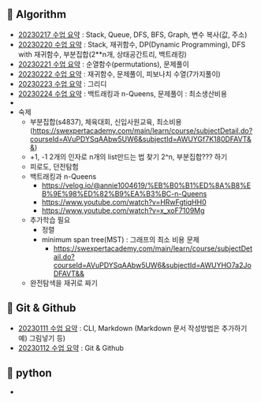 ## :star2: **Algorithm**
* [20230217 수업 요약](TIL_20230217.md) : Stack, Queue, DFS, BFS, Graph, 변수 복사(값, 주소)
* [20230220 수업 요약](TIL_20230220.md) : Stack, 재귀함수, DP(Dynamic Programming), DFS with 재귀함수, 부분집합(2**n개, 상태공간트리, 백트래킹)
* [20230221 수업 요약](TIL_20230221.md) : 순열함수(permutations), 문제풀이
* [20230222 수업 요약](TIL_20230222.md) : 재귀함수, 문제풀이, 피보나치 수열(7가지풀이)
* [20230223 수업 요약](TIL_20230223.md) : 그리디
* [20230224 수업 요약](TIL_20230224.md) : 백트래킹과 n-Queens, 문제풀이 : 최소생산비용
* 
* 숙제
  * 부분집합(s4837), 체육대회, 신입사원교육, 최소비용(https://swexpertacademy.com/main/learn/course/subjectDetail.do?courseId=AVuPDYSqAAbw5UW6&subjectId=AWUYGf7K180DFAVT&&)
  * +1, -1 2개의 인자로 n개의 list만드는 법 찾기 2^n, 부분집합??? 하기
  * 피로도, 던전탐험
  * 백트래킹과 n-Queens
    * https://velog.io/@annie1004619/%EB%B0%B1%ED%8A%B8%EB%9E%98%ED%82%B9%EA%B3%BC-n-Queens
    * https://www.youtube.com/watch?v=HRwFgtiqHH0
    * https://www.youtube.com/watch?v=x_xoF7109Mg
  * 추가학습 필요
    * 정렬
    * minimum span tree(MST) : 그래프의 최소 비용 문제
      * https://swexpertacademy.com/main/learn/course/subjectDetail.do?courseId=AVuPDYSqAAbw5UW6&subjectId=AWUYHO7a2JoDFAVT&&
  * 완전탐색을 재귀로 짜기

## :star2: **Git & Github**
* [20230111 수업 요약](TIL_20230111_CLI%20&%20Markdwon.md) : CLI, Markdown (Markdown 문서 작성방법은 추가하기 예) 그림넣기 등)
* [20230112 수업 요약](TIL_20230112%20Git%20&%20Github.md) : Git & Github

## :star2: **python**
* 